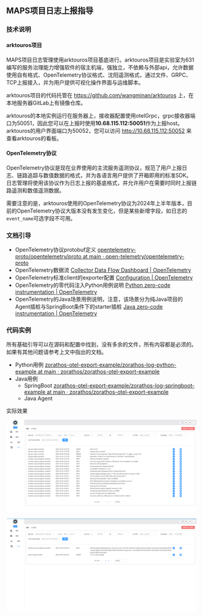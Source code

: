 ## MAPS项目日志上报指导

### 技术说明

#### arktouros项目

MAPS项目日志管理使用arktouros项目基底进行。arktouros项目是实验室为631编写的服务治理能力增强软件的宿主机端，强独立，不依赖与外部api，允许数据使用自有格式、OpenTelemetry协议格式、沈阳遥测格式，通过文件、GRPC、TCP上报接入，并为用户提供可视化操作界面与运维脚本。

arktouros项目的代码托管在 https://github.com/wangminan/arktouros 上，在本地服务器GitLab上有镜像仓库。

arktouros的本地实例运行在服务器上，接收器配置使用otelGrpc，grpc接收器端口为50051，因此您可以在上报时使用**10.68.115.112:50051**作为上报host。arktouros的用户界面端口为50052，您可以访问 http://10.68.115.112:50052 来查看arktouros的看板。

#### OpenTelemetry协议

OpenTelemetry协议是现在业界使用的主流服务遥测协议，规范了用户上报日志、链路追踪与数值数据的格式，并为各语言用户提供了开箱即用的标准SDK。日志管理将使用该协议作为日志上报的基底格式，并允许用户在需要时同时上报链路遥测和数值遥测数据。

需要注意的是，arktouros使用的OpenTelemetry协议为2024年上半年版本，目前的OpenTelemetry协议大版本没有发生变化，但是某些新增字段，如日志的`event_name`可选字段不可用。



### 文档引导

+ OpenTelemetry协议protobuf定义 [opentelemetry-proto/opentelemetry/proto at main · open-telemetry/opentelemetry-proto](https://github.com/open-telemetry/opentelemetry-proto/tree/main/opentelemetry/proto)
+ OpenTelemetry数据流 [Collector Data Flow Dashboard | OpenTelemetry](https://opentelemetry.io/docs/demo/collector-data-flow-dashboard/)
+ OpenTelemetry标准client的exporter配置 [Configuration | OpenTelemetry](https://opentelemetry.io/docs/collector/configuration/#exporters)
+ OpenTelemetry的零代码注入Python用例说明 [Python zero-code instrumentation | OpenTelemetry](https://opentelemetry.io/docs/zero-code/python/)
+ OpenTelemetry的Java场景用例说明，注意，该场景分为纯Java项目的Agent插桩与SpringBoot条件下的starter插桩 [Java zero-code instrumentation | OpenTelemetry](https://opentelemetry.io/docs/zero-code/java/)



### 代码实例

所有基础引导可以在源码和配置中找到，没有多余的文件，所有内容都是必须的。如果有其他问题请参考上文中指出的文档。

+ Python用例  [zorathos-otel-export-example/zorathos-log-python-example at main · zorathos/zorathos-otel-export-example](https://github.com/zorathos/zorathos-otel-export-example/tree/main/zorathos-log-python-example)
+ Java用例
  + SpringBoot [zorathos-otel-export-example/zorathos-log-springboot-example at main · zorathos/zorathos-otel-export-example](https://github.com/zorathos/zorathos-otel-export-example/tree/main/zorathos-log-springboot-example)
  + Java Agent 

实际效果

![image-20250309132419357](https://raw.githubusercontent.com/WangMinan/Pics/main/image-20250309132419357.png)

![image-20250309132441283](https://raw.githubusercontent.com/WangMinan/Pics/main/image-20250309132441283.png)